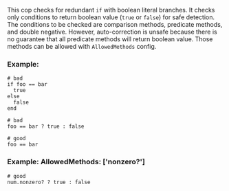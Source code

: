 This cop checks for redundant `if` with boolean literal branches.
It checks only conditions to return boolean value (`true` or `false`) for safe detection.
The conditions to be checked are comparison methods, predicate methods, and double negative.
However, auto-correction is unsafe because there is no guarantee that all predicate methods
will return boolean value. Those methods can be allowed with `AllowedMethods` config.

### Example:
    # bad
    if foo == bar
      true
    else
      false
    end

    # bad
    foo == bar ? true : false

    # good
    foo == bar

### Example: AllowedMethods: ['nonzero?']
    # good
    num.nonzero? ? true : false
